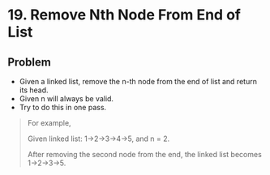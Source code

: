 # 19. Remove Nth Node From End of List

## Problem
- Given a linked list, remove the n-th node from the end of list and return its head.
- Given n will always be valid.
- Try to do this in one pass.

> For example,
> 
>    Given linked list: 1->2->3->4->5, and n = 2.
> 
>    After removing the second node from the end, the linked list becomes 1->2->3->5.

